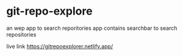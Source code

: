 # git-repo-explore
an wep app to search reporitories 
app contains searchbar to search repositories 

live link https://gitrepoexplorer.netlify.app/
